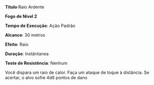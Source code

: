 **Titulo**:Raio Ardente

**Fogo de Nível 2**

**Tempo de Execução**: Ação Padrão

**Alcance**: 30 metros

**Efeito**: Raio

**Duração**: Instântanea

**Teste de Resistência**: Nenhum

Você dispara um raio de calor. Faça um ataque de toque à distância. Se acertar, o alvo sofre 4d6 pontos de dano